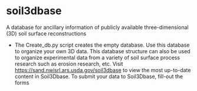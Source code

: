 # soil3dbase
A database for ancillary information of publicly available three-dimensional (3D) soil surface reconstructions
* The Create_db.py script creates the empty database. 
Use this database to organize your own 3D data. This database structure can also be used to organize experimental data from a variety of soil surface process research such as erosion research, etc.
Visit https://sand.nwisrl.ars.usda.gov/soil3dbase to view the most up-to-date content in Soil3Dbase. 
To submit your data to Soil3Dbase, fill-out the forms
